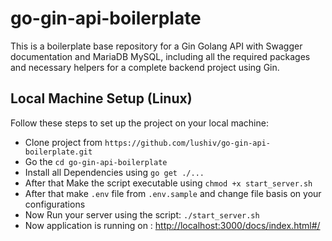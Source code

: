 # go-gin-api-boilerplate
This is a boilerplate base repository for a Gin Golang API with Swagger documentation and MariaDB MySQL, including all the required packages and necessary helpers for a complete backend project using Gin. 

##  Local Machine Setup (Linux)
Follow these steps to set up the project on your local machine:
- Clone project from `https://github.com/lushiv/go-gin-api-boilerplate.git`
- Go the `cd go-gin-api-boilerplate`
- Install all Dependencies using `go get ./...`
- After that Make the script executable using `chmod +x start_server.sh`
- After that make `.env` file from `.env.sample` and change file basis on your configurations
- Now Run your server using the script: `./start_server.sh`
- Now application is running on : [http://localhost:3000/docs/index.html#/](http://localhost:3000/docs/index.html#/)
